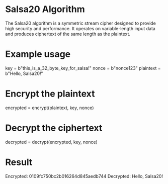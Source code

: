 # Salsa20 Algorithm
The Salsa20 algorithm is a symmetric stream cipher designed to provide high security and performance. It operates on variable-length input data and produces ciphertext of the same length as the plaintext.

# Example usage
key = b"this_is_a_32_byte_key_for_salsa!"
nonce = b"nonce123"
plaintext = b"Hello, Salsa20!"

# Encrypt the plaintext
encrypted = encrypt(plaintext, key, nonce)

# Decrypt the ciphertext
decrypted = decrypt(encrypted, key, nonce)

# Result
Encrypted: 0109fc750bc2b016264d845aedb744
Decrypted: Hello, Salsa20!
